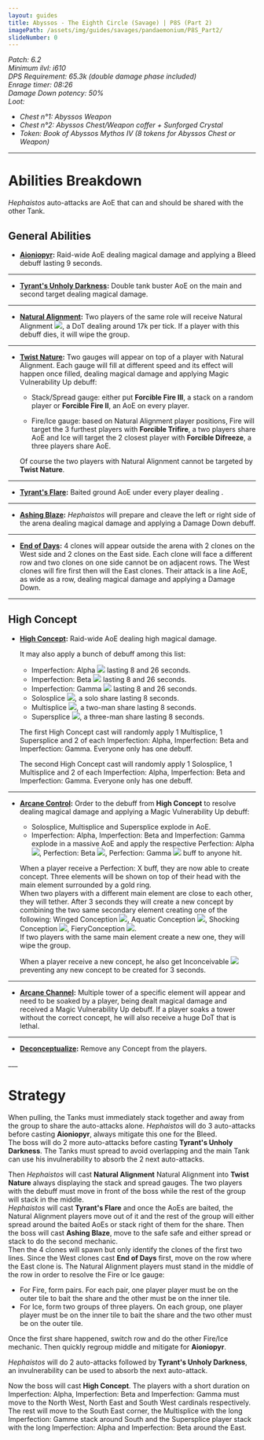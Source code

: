 ```yaml
---
layout: guides
title: Abyssos - The Eighth Circle (Savage) | P8S (Part 2)
imagePath: /assets/img/guides/savages/pandaemonium/P8S_Part2/
slideNumber: 0
---
```


*Patch: 6.2  
Minimum ilvl: i610  
DPS Requirement: 65.3k (double damage phase included)  
Enrage timer: 08:26  
<span class='debuff'>Damage Down</span> potency: 50%  
Loot:*

+ *Chest n°1: Abyssos Weapon*
+ *Chest n°2: Abyssos Chest/Weapon coffer + Sunforged Crystal*
+ *Token: Book of Abyssos Mythos IV (8 tokens for Abyssos Chest or Weapon)*

___

<h1><a id='AbilitiesBreakdown'>Abilities Breakdown</a></h1>

*Hephaistos* auto-attacks are AoE that can and should be shared with the other Tank.

<div class='guideSection' markdown='1'>
<h2><a id='ABGeneralAbilities'>General Abilities</a></h2>

+ **<u>Aioniopyr</u>:**
Raid-wide AoE dealing <span class='magic'>magical damage</span> and applying a <span class='debuff'>Bleed</span> debuff lasting 9 seconds.

___

+ **<u>Tyrant's Unholy Darkness</u>:**
Double tank buster AoE on the main and second target dealing <span class='magic'>magical damage</span>.

___

+ **<u>Natural Alignment</u>:**
Two players of the same role will receive <span class='speDebuff'>Natural Alignment</span> <img class='iconImg' src='{{ site.data.iconList.P8S.NaturalAlignment }}'>, a DoT dealing around 17k per tick. If a player with this debuff dies, it will wipe the group.

___

+ **<u>Twist Nature</u>:**
Two gauges will appear on top of a player with <span class='speDebuff'>Natural Alignment</span>. Each gauge will fill at different speed and its effect will happen once filled, dealing <span class='magic'>magical damage</span> and applying <span class='debuff'>Magic Vulnerability Up</span> debuff:

  + Stack/Spread gauge: either put **Forcible Fire III**, a stack on a random player or **Forcible Fire II**, an AoE on every player.

  + Fire/Ice gauge: based on <span class='speDebuff'>Natural Alignment</span> player positions, Fire will target the 3 furthest players with **Forcible Trifire**, a two players share AoE and Ice will target the 2 closest player with **Forcible Difreeze**, a three players share AoE.

  Of course the two players with <span class='speDebuff'>Natural Alignment</span> cannot be targeted by **Twist Nature**.

___

+ **<u>Tyrant's Flare</u>:**
Baited ground AoE under every player dealing .

___

+ **<u>Ashing Blaze</u>:**
*Hephaistos* will prepare and cleave the left or right side of the arena dealing <span class='magic'>magical damage</span> and applying a <span class='debuff'>Damage Down</span> debuff.

___

+ **<u>End of Days</u>:**
4 clones will appear outside the arena with 2 clones on the West side and 2 clones on the East side. Each clone will face a different row and two clones on one side cannot be on adjacent rows.
The West clones will fire first then will the East clones. Their attack is a line AoE, as wide as a row, dealing <span class='magic'>magical damage</span> and applying a <span class='debuff'>Damage Down</span>.

___

</div>

<div class='guideSection' markdown='1'>
<h2><a id='ABHighConcept'>High Concept</a></h2>

+ **<u>High Concept</u>:**
Raid-wide AoE dealing high <span class='magic'>magical damage</span>.

  It may also apply a bunch of debuff among this list:
  + <span class='speDebuff'>Imperfection: Alpha</span> <img class='iconImg' src='{{ site.data.iconList.P8S.ImperfectionAlpha }}'> lasting 8 and 26 seconds.
  + <span class='speDebuff'>Imperfection: Beta</span> <img class='iconImg' src='{{ site.data.iconList.P8S.ImperfectionBeta }}'> lasting 8 and 26 seconds.
  + <span class='speDebuff'>Imperfection: Gamma</span> <img class='iconImg' src='{{ site.data.iconList.P8S.ImperfectionGamma }}'> lasting 8 and 26 seconds.
  + <span class='speDebuff'>Solosplice</span> <img class='iconImg' src='{{ site.data.iconList.P8S.Solosplice }}'>, a solo share lasting 8 seconds.
  + <span class='speDebuff'>Multisplice</span> <img class='iconImg' src='{{ site.data.iconList.P8S.Multisplice }}'>, a two-man share lasting 8 seconds.
  + <span class='speDebuff'>Supersplice</span> <img class='iconImg' src='{{ site.data.iconList.P8S.Supersplice }}'>, a three-man share lasting 8 seconds.

  The first High Concept cast will randomly apply 1 <span class='speDebuff'>Multisplice</span>, 1 <span class='speDebuff'>Supersplice</span> and 2 of each <span class='speDebuff'>Imperfection: Alpha</span>, <span class='speDebuff'>Imperfection: Beta</span> and <span class='speDebuff'>Imperfection: Gamma</span>. Everyone only has one debuff.

  The second High Concept cast will randomly apply 1 <span class='speDebuff'>Solosplice</span>, 1 <span class='speDebuff'>Multisplice</span> and 2 of each <span class='speDebuff'>Imperfection: Alpha</span>, <span class='speDebuff'>Imperfection: Beta</span> and <span class='speDebuff'>Imperfection: Gamma</span>. Everyone only has one debuff.

___

+ **<u>Arcane Control</u>:**
Order to the debuff from **High Concept** to resolve dealing <span class='magic'>magical damage</span> and applying a <span class='debuff'> Magic Vulnerability Up</span> debuff:
  + <span class='speDebuff'>Solosplice</span>, <span class='speDebuff'>Multisplice</span> and <span class='speDebuff'>Supersplice</span> explode in AoE.
  + <span class='speDebuff'>Imperfection: Alpha</span>, <span class='speDebuff'>Imperfection: Beta</span> and <span class='speDebuff'>Imperfection: Gamma</span> explode in a massive AoE and apply the respective <span class='speDebuff'>Perfection: Alpha</span> <img class='iconImg' src='{{ site.data.iconList.P8S.PerfectionAlpha }}'>, <span class='speDebuff'>Perfection: Beta</span> <img class='iconImg' src='{{ site.data.iconList.P8S.PerfectionBeta }}'>, <span class='speDebuff'>Perfection: Gamma</span> <img class='iconImg' src='{{ site.data.iconList.P8S.PerfectionGamma }}'> buff to anyone hit.

  When a player receive a <span class='speDebuff'>Perfection: X</span> buff, they are now able to create concept. Three elements will be shown on top of their head with the main element surrounded by a gold ring.  
  When two players with a different main element are close to each other, they will tether. After 3 seconds they will create a new concept by combining the two same secondary element creating one of the following: <span class='speDebuff'>Winged Conception</span> <img class='iconImg' src='{{ site.data.iconList.P8S.WingedConception }}'>, <span class='speDebuff'>Aquatic Conception</span> <img class='iconImg' src='{{ site.data.iconList.P8S.AquaticConception }}'>, <span class='speDebuff'>Shocking Conception</span> <img class='iconImg' src='{{ site.data.iconList.P8S.ShockingConception }}'>, <span class='speDebuff'>FieryConception</span> <img class='iconImg' src='{{ site.data.iconList.P8S.FieryConception }}'>.  
  If two players with the same main element create a new one, they will wipe the group.

  When a player receive a new concept, he also get <span class='speDebuff'>Inconceivable</span> <img class='iconImg' src='{{ site.data.iconList.P8S.Inconceivable }}'> preventing any new concept to be created for 3 seconds.

___

+ **<u>Arcane Channel</u>:**
Multiple tower of a specific element will appear and need to be soaked by a player, being dealt <span class='magic'>magical damage</span> and received a <span class='debuff'>Magic Vulnerability Up</span> debuff. If a player soaks a tower without the correct concept, he will also receive a huge DoT that is lethal.

___

+ **<u>Deconceptualize</u>:**
Remove any Concept from the players.

</div>
___
<h1><a id='Strategy'>Strategy</a></h1>

<div class='guideSection' markdown='1'>
<a id='SPhase1'></a>

When pulling, the Tanks must immediately stack together and away from the group to share the auto-attacks alone. *Hephaistos* will do 3 auto-attacks before casting **Aioniopyr**, always mitigate this one for the <span class='debuff'>Bleed</span>.  
The boss will do 2 more auto-attacks before casting **Tyrant's Unholy Darkness**. The Tanks must spread to avoid overlapping and the main Tank can use his invulnerability to absorb the 2 next auto-attacks.

Then *Hephaistos* will cast **Natural Alignment** <span class='speDebuff'>Natural Alignment</span> into **Twist Nature** always displaying the stack and spread gauges. The two players with the debuff must move in front of the boss while the rest of the group will stack in the middle.  
*Hephaistos* will cast **Tyrant's Flare** and once the AoEs are baited, the <span class='speDebuff'>Natural Alignment</span> players move out of it and the rest of the group will either spread around the baited AoEs or stack right of them for the share. Then the boss will cast **Ashing Blaze**, move to the safe safe and either spread or stack to do the second mechanic.  
Then the 4 clones will spawn but only identify the clones of the first two lines. Since the West clones cast **End of Days** first, move on the row where the East clone is. The <span class='speDebuff'>Natural Alignment</span> players must stand in the middle of the row in order to resolve the Fire or Ice gauge:

+ For Fire, form pairs. For each pair, one player player must be on the outer tile to bait the share and the other must be on the inner tile.
+ For Ice, form two groups of three players. On each group, one player player must be on the inner tile to bait the share and the two other must be on the outer tile.

Once the first share happened, switch row and do the other Fire/Ice mechanic. Then quickly regroup middle and mitigate for **Aioniopyr**.

*Hephaistos* will do 2 auto-attacks followed by **Tyrant's Unholy Darkness**, an invulnerability can be used to absorb the next auto-attack.

Now the boss will cast **High Concept**. The players with a short duration on <span class='speDebuff'>Imperfection: Alpha</span>, <span class='speDebuff'>Imperfection: Beta</span> and <span class='speDebuff'>Imperfection: Gamma</span> must move to the North West, North East and South West cardinals respectively. The rest will move to the South East corner, the <span class='speDebuff'>Multisplice</span> with the long <span class='speDebuff'>Imperfection: Gamme</span> stack around South and the <span class='speDebuff'>Supersplice</span> player stack with the long <span class='speDebuff'>Imperfection: Alpha</span> and <span class='speDebuff'>Imperfection: Beta</span> around the East.

</div>

<div class='guideSection' markdown='1'>
<a id='SPhase2'></a>

</div>

<div class='guideSection' markdown='1'>
<a id='SPhase3'></a>

</div>
